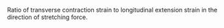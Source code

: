 Ratio of transverse contraction strain to longitudinal extension strain in the direction of stretching force.
